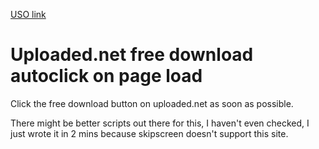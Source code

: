 [USO link](http://userscripts.org/scripts/edit/293562)

# Uploaded.net free download autoclick on page load

Click the free download button on uploaded.net as soon as possible.

There might be better scripts out there for this, I haven't even checked, I just wrote it in 2 mins because skipscreen doesn't support this site.
